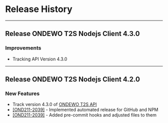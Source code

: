 # Release History

*****************
## Release ONDEWO T2S Nodejs Client 4.3.0

### Improvements
 * Tracking API Version 4.3.0

*****************

## Release ONDEWO T2S Nodejs Client 4.2.0

### New Features
* Track version 4.3.0 of [ONDEWO T2S API](https://github.com/ondewo/ondewo-t2s-api/releases/4.3.0)
* [[OND211-2039]](https://ondewo.atlassian.net/browse/OND211-2039) - Implemented automated release for GitHub and NPM
* [[OND211-2039]](https://ondewo.atlassian.net/browse/OND211-2039) - Added pre-commit hooks and adjusted files to them
